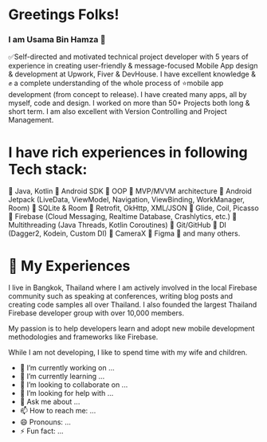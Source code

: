 # Greetings Folks!
### I am Usama Bin Hamza 💚

✅Self-directed and motivated technical project developer with 5 years of experience in creating user-friendly & message-focused Mobile App design & development at Upwork, Fiver & DevHouse. I have excellent knowledge & ✊ a complete understanding of the whole process of ⭐mobile app development (from concept to release). I have created many apps, all by myself, code and design. I worked on more than 50+ Projects both long & short term. I am also excellent with Version Controlling and Project Management. 

# I have rich experiences in following Tech stack:

🔧 Java, Kotlin
🔧 Android SDK
🔧 OOP
🔧 MVP/MVVM architecture
🔧 Android Jetpack (LiveData, ViewModel, Navigation, ViewBinding, WorkManager, Room)
🔧 SQLite & Room
🔧 Retrofit, OkHttp, XML/JSON
🔧 Glide, Coil, Picasso
🔧 Firebase (Cloud Messaging, Realtime Database, Crashlytics, etc.)
🔧 Multithreading (Java Threads, Kotlin Coroutines)
🔧 Git/GitHub
🔧 DI (Dagger2, Kodein, Custom DI)
🔧 CameraX
🔧 Figma
🔧 and many others.

# 💼 My Experiences


I live in Bangkok, Thailand where I am actively involved in the local Firebase community such as speaking at conferences, writing blog posts and creating code samples all over Thailand. I also founded the largest Thailand Firebase developer group with over 10,000 members.

My passion is to help developers learn and adopt new mobile development methodologies and frameworks like Firebase.

While I am not developing, I like to spend time with my wife and children.


- 🔭 I’m currently working on ...
- 🌱 I’m currently learning ...
- 👯 I’m looking to collaborate on ...
- 🤔 I’m looking for help with ...
- 💬 Ask me about ...
- 📫 How to reach me: ...
- 😄 Pronouns: ...
- ⚡ Fun fact: ...

